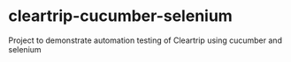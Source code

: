 cleartrip-cucumber-selenium
===========================

Project to demonstrate automation testing of Cleartrip using cucumber and selenium
